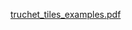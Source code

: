 [truchet_tiles_examples.pdf](https://github.com/bpboyle/r_truchet_art/files/8193614/truchet_tiles_examples.pdf)
